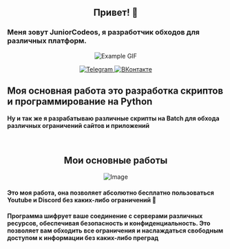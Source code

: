 <div align="center">
  <h2><b> Привет! 👋</b></h2>
</div>




<div>
  <p>
    <h3><b>Меня зовут JuniorCodeos, я разработчик обходов для различных платформ.</b></h3>
  </p>
</div>

<p align="center">
  <img src="https://steamuserimages-a.akamaihd.net/ugc/958603887331757558/D1E9FAB08630AFD6CB06EE7B719338B00BCEACBC/?imw=512&imh=219&ima=fit&impolicy=Letterbox&imcolor=%23000000&letterbox=true" alt="Example GIF">
</p>

<p align="center">
  <a href="https://t.me/juniorcodeos">
    <img src="https://img.shields.io/badge/Telegram-2CA5E0?style=for-the-badge&logo=telegram&logoColor=white" alt="Telegram">
  </a>
  <a href="https://vk.com/your_vk_link">
    <img src="https://img.shields.io/badge/ВКонтакте-0077FF?style=for-the-badge&logo=vk&logoColor=white" alt="ВКонтакте">
  </a>
</p>

<div align="left">
  <h2>
    <b>Моя основная работа это разработка скриптов и программирование на Python</b>
  </h2>
</div>

<div align="left">
  <p>
    <b>Ну и так же я разрабатываю различные скрипты на Batch для обхода различных ограничений сайтов и приложений</b>
  </p>
</div>

<br>

<div align="center">
  <p>
    <h2>
      <b>Мои основные работы</b>
    </h2>
  </p>
</div>

<div align="center">
  <img src="https://i.imgur.com/dvtdiLI.png" alt="Image">
  <div align="left">
    <h4><b>Это моя работа, она позволяет абсолютно бесплатно пользоваться Youtube и Discord без каких-либо ограничений 🎉</b></h4>
  </div>
</div>

<div align="left">
  <h4><b>Программа шифрует ваше соединение с серверами различных ресурсов, обеспечивая безопасность и конфиденциальность. Это позволяет вам обходить все ограничения и наслаждаться свободным доступом к информации без каких-либо преград</b></h4>
</div>










